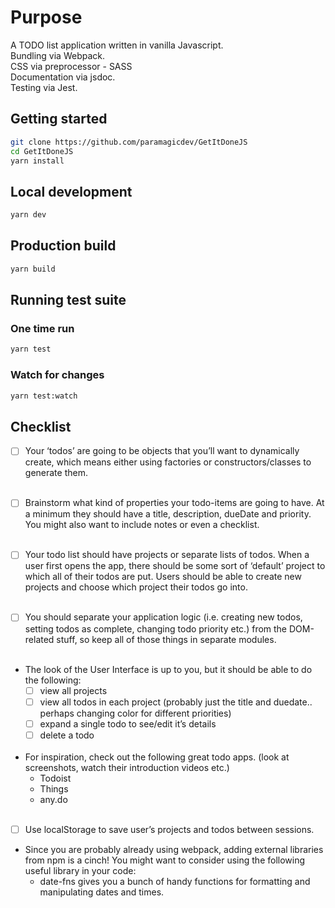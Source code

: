 # Purpose

A TODO list application written in vanilla Javascript. <br>
Bundling via Webpack.<br>
CSS via preprocessor - SASS <br>
Documentation via jsdoc. <br>
Testing via Jest.<br>

## Getting started

```bash
git clone https://github.com/paramagicdev/GetItDoneJS
cd GetItDoneJS
yarn install
```

## Local development

```bash
yarn dev
```

## Production build

```bash
yarn build
```

## Running test suite

### One time run

```bash
yarn test
```

### Watch for changes

```bash
yarn test:watch
```

## Checklist

- [ ] Your ‘todos’ are going to be objects that you’ll want to dynamically create, which means either using factories or constructors/classes to generate them.
      <br><br>

- [ ] Brainstorm what kind of properties your todo-items are going to have. At a minimum they should have a title, description, dueDate and priority. You might also want to include notes or even a checklist.
      <br><br>

- [ ] Your todo list should have projects or separate lists of todos. When a user first opens the app, there should be some sort of ‘default’ project to which all of their todos are put. Users should be able to create new projects and choose which project their todos go into.
      <br><br>

- [ ] You should separate your application logic (i.e. creating new todos, setting todos as complete, changing todo priority etc.) from the DOM-related stuff, so keep all of those things in separate modules.
      <br><br>

- The look of the User Interface is up to you, but it should be able to do the following:
  - [ ] view all projects
  - [ ] view all todos in each project (probably just the title and duedate.. perhaps changing color for different priorities)
  - [ ] expand a single todo to see/edit it’s details
  - [ ] delete a todo
        <br><br>
- For inspiration, check out the following great todo apps. (look at screenshots, watch their introduction videos etc.)
  - Todoist
  - Things
  - any.do
    <br><br>
- [ ] Use localStorage to save user’s projects and todos between sessions.<br>
- Since you are probably already using webpack, adding external libraries from npm is a cinch! You might want to consider using the following useful library in your code:
  - date-fns gives you a bunch of handy functions for formatting and manipulating dates and times.
